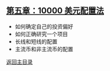 ## [第五章：10000 美元配置法](/05_10000%20美元配置法/INDEX.md)
- 如何确定自己的投资偏好
- 如何正确研究一个项目
- 长线和短线的配置
- 主流币和非主流币的配置

[返回主目录](/INDEX.md)
